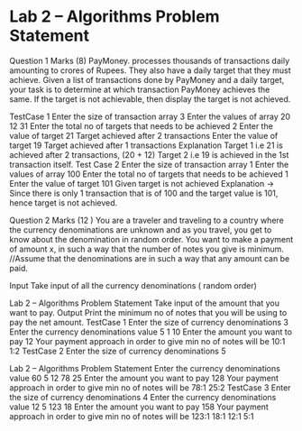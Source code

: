 # Lab 2 – Algorithms Problem Statement


Question 1 Marks (8)
PayMoney. processes thousands of transactions daily amounting to crores of Rupees. They also have a daily target that they must achieve. Given a list of transactions done by PayMoney and a daily target, your task is to determine at which transaction PayMoney
achieves the same. If the target is not achievable, then display the target is not achieved.


TestCase 1
Enter the size of transaction array 3
Enter the values of array
20 12 31
Enter the total no of targets that needs to be achieved 2
Enter the value of target
21
Target achieved after 2 transactions
Enter the value of target
19
Target achieved after 1 transactions
Explanation
Target 1 i.e 21 is achieved after 2 transactions, (20 + 12) Target 2 i.e 19 is achieved in the 1st transaction itself.
Test Case 2
Enter the size of transaction array 1
Enter the values of array
100
Enter the total no of targets that needs to be achieved 1
Enter the value of target 101
Given target is not achieved
Explanation → Since there is only 1 transaction that is of 100 and the target value is 101, hence target is not achieved.



Question 2 Marks (12 )
You are a traveler and traveling to a country where the currency denominations are unknown and as you travel, you get to know about the denomination in random order. You want to make a payment of amount x, in such a way that the number of notes you give is minimum.
//Assume that the denominations are in such a way that any amount can be paid.


Input
Take input of all the currency denominations ( random order)
 
 Lab 2 – Algorithms Problem Statement
Take input of the amount that you want to pay.
Output
Print the minimum no of notes that you will be using to pay the net amount.
TestCase 1
Enter the size of currency denominations 3
Enter the currency denominations value 5
1
10
Enter the amount you want to pay 12
Your payment approach in order to give min no of notes will be 10:1
1:2
TestCase 2
Enter the size of currency denominations 5

 Lab 2 – Algorithms Problem Statement
Enter the currency denominations value 60
5
12
78 25
Enter the amount you want to pay 128
Your payment approach in order to give min no of notes will be 78:1
25:2
TestCase 3
Enter the size of currency denominations 4
Enter the currency denominations value 12
5
123
18
Enter the amount you want to pay 158
Your payment approach in order to give min no of notes will be 123:1
18:1
12:1
5:1
